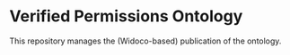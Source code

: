 # Verified Permissions Ontology

This repository manages the (Widoco-based) publication of the ontology. 

